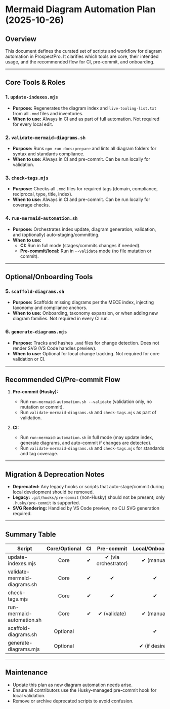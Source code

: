 # Mermaid Diagram Automation Plan (2025-10-26)

## Overview

This document defines the curated set of scripts and workflow for diagram automation in ProspectPro. It clarifies which tools are core, their intended usage, and the recommended flow for CI, pre-commit, and onboarding.

---

## Core Tools & Roles

### 1. `update-indexes.mjs`

- **Purpose:** Regenerates the diagram index and `live-tooling-list.txt` from all `.mmd` files and inventories.
- **When to use:** Always in CI and as part of full automation. Not required for every local edit.

### 2. `validate-mermaid-diagrams.sh`

- **Purpose:** Runs `npm run docs:prepare` and lints all diagram folders for syntax and standards compliance.
- **When to use:** Always in CI and pre-commit. Can be run locally for validation.

### 3. `check-tags.mjs`

- **Purpose:** Checks all `.mmd` files for required tags (domain, compliance, reciprocal, type, title, index).
- **When to use:** Always in CI and pre-commit. Can be run locally for coverage checks.

### 4. `run-mermaid-automation.sh`

- **Purpose:** Orchestrates index update, diagram generation, validation, and (optionally) auto-staging/committing.
- **When to use:**
  - **CI:** Run in full mode (stages/commits changes if needed).
  - **Pre-commit/local:** Run in `--validate` mode (no file mutation or commit).

---

## Optional/Onboarding Tools

### 5. `scaffold-diagrams.sh`

- **Purpose:** Scaffolds missing diagrams per the MECE index, injecting taxonomy and compliance anchors.
- **When to use:** Onboarding, taxonomy expansion, or when adding new diagram families. Not required in every CI run.

### 6. `generate-diagrams.mjs`

- **Purpose:** Tracks and hashes `.mmd` files for change detection. Does not render SVG (VS Code handles preview).
- **When to use:** Optional for local change tracking. Not required for core validation or CI.

---

## Recommended CI/Pre-commit Flow

1. **Pre-commit (Husky):**

   - Run `run-mermaid-automation.sh --validate` (validation only, no mutation or commit).
   - Run `validate-mermaid-diagrams.sh` and `check-tags.mjs` as part of validation.

2. **CI:**
   - Run `run-mermaid-automation.sh` in full mode (may update index, generate diagrams, and auto-commit if changes are detected).
   - Run `validate-mermaid-diagrams.sh` and `check-tags.mjs` for standards and tag coverage.

---

## Migration & Deprecation Notes

- **Deprecated:** Any legacy hooks or scripts that auto-stage/commit during local development should be removed.
- **Legacy:** `.git/hooks/pre-commit` (non-Husky) should not be present; only `.husky/pre-commit` is supported.
- **SVG Rendering:** Handled by VS Code preview; no CLI SVG generation required.

---

## Summary Table

| Script                       | Core/Optional | CI  |      Pre-commit      | Local/Onboarding |
| ---------------------------- | :-----------: | :-: | :------------------: | :--------------: |
| update-indexes.mjs           |     Core      |  ✔  | ✔ (via orchestrator) |    ✔ (manual)    |
| validate-mermaid-diagrams.sh |     Core      |  ✔  |          ✔           |        ✔         |
| check-tags.mjs               |     Core      |  ✔  |          ✔           |        ✔         |
| run-mermaid-automation.sh    |     Core      |  ✔  |     ✔ (validate)     |    ✔ (manual)    |
| scaffold-diagrams.sh         |   Optional    |     |                      |        ✔         |
| generate-diagrams.mjs        |   Optional    |     |                      |  ✔ (if desired)  |

---

## Maintenance

- Update this plan as new diagram automation needs arise.
- Ensure all contributors use the Husky-managed pre-commit hook for local validation.
- Remove or archive deprecated scripts to avoid confusion.

